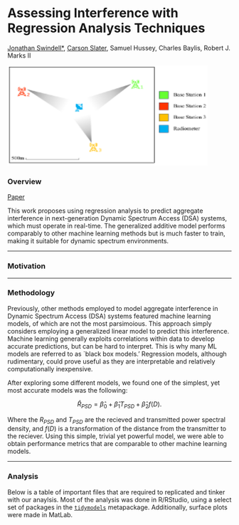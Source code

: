 # Assessing Interference with Regression Analysis Techniques


[Jonathan Swindell*](https://github.com/JonathanSwindell/JonathanSwindell), [Carson Slater](https://github.com/carsonslater), Samuel Hussey, Charles Baylis, Robert J. Marks II

<img src="agg_interference_diagram.png" alt="Device placement in a network area of approximately 1 km," style="width:450px;height:225px;">

### Overview

[Paper](https://doi.org/10.1109/WMCS62019.2024.10619025)

This work proposes using regression analysis to predict aggregate interference in next-generation Dynamic Spectrum Access (DSA) systems, which must operate in real-time. The generalized additive model performs comparably to other machine learning methods but is much faster to train, making it suitable for dynamic spectrum environments. 

***
### Motivation



***
### Methodology

Previously, other methods employed to model aggregate interference in Dynamic Spectrum Access (DSA) systems featured machine learning models, of which are not the most parsimoious. This approach simply considers employing a generalized linear model to predict this interference. Machine learning generally exploits correlations within data to develop accurate predictions, but can be hard to interpret. This is why many ML models are referred to as `black box models.’ Regression models, although rudimentary, could prove useful as they are interpretable and relatively computationally inexpensive.

After exploring some different models, we found one of the simplest, yet most accurate models was the following:
```math
\hat{R}_{PSD} = \hat{\beta}_0 + \hat{\beta}_1 T_{PSD} + \hat{\beta}_2 f(D).
```
Where the $`R_{PSD}`$ and $`T_{PSD}`$ are the recieved and transmitted power spectral density, and $`f(D)`$ is a transformation of the distance from the transmitter to the reciever. Using this simple, trivial yet powerful model, we were able to obtain performance metrics that are comparable to other machine learning models.
***
### Analysis

Below is a table of important files that are required to replicated and tinker with our anaylsis. Most of the analysis was done in R/RStudio, using a select set of packages in the [`tidymodels`](https://www.tidymodels.org) metapackage. Additionally, surface plots were made in MatLab.